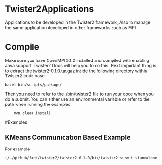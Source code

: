 # Twister2Applications
Applications to be developed in the Twister2 framework, Also to manage the same application developed in other frameworks such as MPI

# Compile

Make sure you have OpenMPI 3.1.2 installed and compiled with enabling Java support. 
Twister2 Docs will help you to do this. Next important thing is to extract the twister2-0.1.0.tar.gaz
inside the following directory within Twister2 code base. 

```bash
bazel-bin/scripts/package/

```

Then you need to refer to the ./bin/twister2 file to run your code when you do a submit. 
You can either use an environmental variable or refer to the path when running the examples. 



```bash
    mvn clean install
```

#Examples

## KMeans Communication Based Example

For example

```bash
~/./github/fork/twister2/twister2-0.1.0/bin/twister2 submit standalone jar twister2/kmeans/target/twister2-kmeans-1.0-SNAPSHOT-jar-with-dependencies.jar edu.iu.dsc.tws.apps.kmeans.Program -workers 4 -iter 2 -dim 2 -clusters 4 -pointsFile /home/vibhatha/sandbox/kmeans/input.txt -centersFile /home/vibhatha/sandbox/kmeans/centroids.txt  -points 100 -fname /home/vibhatha/sandbox/kmeans/output.txt -stages 4,4 -col 1 -size 4 -gap 1

```